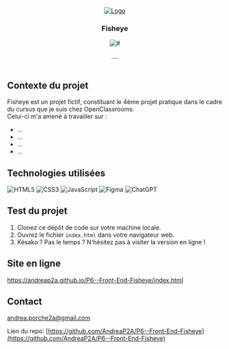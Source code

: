 <div align="center">
  <a href="https://github.com/AndreaP2A/P6--Front-End-Fisheye">
    <img src="https://github.com/AndreaP2A/P6--Front-End-Fisheye/assets/images/logo.png" alt="Logo">
  </a>

<h3 align="center">Fisheye</h3>

<p align="center"><img src="#" alt="#"></p>
  <p align="center">
  ....<br />
    <br />
  </p>
</div>

## Contexte du projet

Fisheye est un projet fictif, constituant le 4ème projet pratique dans le cadre du cursus que je suis chez OpenClassrooms. <br />
Celui-ci m'a amené à travailler sur :

- ...
- ...
- ...
- ...

## Technologies utilisées

![HTML5](https://img.shields.io/badge/html5-%23E34F26.svg?style=for-the-badge&logo=html5&logoColor=white)
![CSS3](https://img.shields.io/badge/css3-%231572B6.svg?style=for-the-badge&logo=css3&logoColor=white)
![JavaScript](https://img.shields.io/badge/javascript-%23323330.svg?style=for-the-badge&logo=javascript&logoColor=%23F7DF1E)
![Figma](https://img.shields.io/badge/figma-%23F24E1E.svg?style=for-the-badge&logo=figma&logoColor=white)
![ChatGPT](https://img.shields.io/badge/chatGPT-74aa9c?style=for-the-badge&logo=openai&logoColor=white)

## Test du projet

1. Clonez ce dépôt de code sur votre machine locale.
2. Ouvrez le fichier `index.html` dans votre navigateur web.
3. Késako ? Pas le temps ? N'hésitez pas à visiter la version en ligne !

## Site en ligne

https://andreap2a.github.io/P6--Front-End-Fisheye/index.html

## Contact

andrea.porche2a@gmail.com

Lien du repo: [https://github.com/AndreaP2A/P6--Front-End-Fisheye](https://github.com/AndreaP2A/P6--Front-End-Fisheye)
